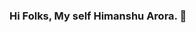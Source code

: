 ### Hi Folks, My self Himanshu Arora. 👋

<!--
**arorahimanshu103/arorahimanshu103** is a ✨ _special_ ✨ repository because its `README.md` (this file) appears on your GitHub profile.

Here are some ideas to get you started:

- 🔭 I’m currently working as a Full Stack Java Developer.
- 🎁 I have also certified with Professional - Google clound architect, Data Engineer, Network Engineer and Google Cloud Associate Cloud Engineer.
- ✔  Have experince in ReactJs and Angular.
- 🌱 I’m currently learning AWS,Google cloud.
- 👯 I’m looking to collaborate on Web Development.
- 🤔 I’m looking for help with AWS.
- 💬 Ask me about anything
- 📫 How to reach me: can mail me @ arorahimanshu103@gmail.com
- ⚡ Fun fact: I am ready to help and contibute in programming.
-->
